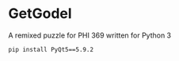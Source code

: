 # GetGodel
A remixed puzzle for PHI 369 written for Python 3

```shell
pip install PyQt5==5.9.2
```
